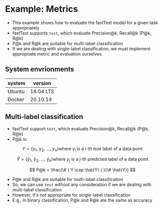 # Example: Metrics

- This example shows how to evaluate the fastText model for a given task appropriately
- fastText supports `test`, which evaluate Precision@k, Recall@k (P@k, R@k)
- P@k and R@k are suitable for multi-label classification
- If we are dealing with single-label classification, we must implement appropriate metric and evaluation ourselves

## System envrionments

| system | version |
| --- | --- |
| Ubuntu | 18.04 LTS |
| Docker | 20.10.14 |

## Multi-label classification

- fastText support `test`, which evaluate Precision@k, Recall@k (P@k, R@k)
- $P@k$ is:

$$ Y = \{ y_{1},\ y_{2},\ ...,\ y_{n} \} \text{where} \ y_{i} \ \text{is a i-th true label of a data point} $$

$$ \hat{Y} = \{ \hat{y}_{1},\ \hat{y}_{2},\ ...,\ \hat{y}_{k} \} \text{where} \ y_{j} \ \text{is a j-th predicted label of a data point} $$

$$ P@k = \frac{\# ( Y \cap \hat{Y} ) }{\# \hat{Y}} $$

- P@k and R@k are suitable for multi-label classification
- So, we can use `test` without any consideration if we are dealing with multi-label classification
- However, it's not appropriate for single-label classification
- E.g., In binary classification, P@k and R@k are the same as accuracy